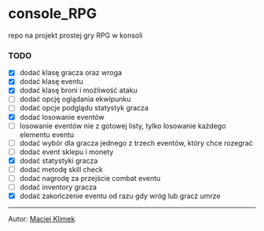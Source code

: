 # console_RPG
repo na projekt prostej gry RPG w konsoli

### TODO
- [X] dodać klasę gracza oraz wroga
- [X] dodać klasę eventu
- [X] dodać klasę broni i możliwość ataku
- [ ] dodać opcję oglądania ekwipunku
- [ ] dodać opcje podglądu statystyk gracza
- [X] dodać losowanie eventów
- [ ] losowanie eventów nie z gotowej listy, tylko losowanie każdego elementu eventu
- [ ] dodać wybór dla gracza jednego z trzech eventów, który chce rozegrać
- [ ] dodać event sklepu i monety
- [X] dodać statystyki gracza
- [ ] dodać metodę skill check
- [ ] dodać nagrodę za przejście combat eventu
- [ ] dodać inventory gracza
- [X] dodać zakończenie eventu od razu gdy wróg lub gracz umrze

---
Autor: [Maciej Klimek](https://github.com/mklimek00)
